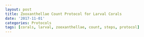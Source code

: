 ```yaml
---
layout: post
title: Zooxanthellae Count Protocol for Larval Corals
date: '2017-11-01'
categories: Protocols
tags: [corals, larval, zooxanthellae, count, steps, protocol]
---
```

